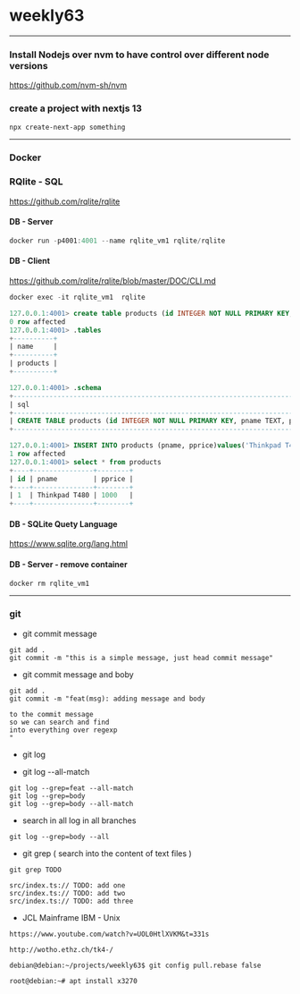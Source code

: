 # weekly63

-----------------

### Install Nodejs over nvm to have control over different node versions

<https://github.com/nvm-sh/nvm>


### create a project with nextjs 13

```
npx create-next-app something
```

-----------------

### Docker

### RQlite - SQL

<https://github.com/rqlite/rqlite>

#### DB - Server

```ts
docker run -p4001:4001 --name rqlite_vm1 rqlite/rqlite 

```

#### DB - Client

<https://github.com/rqlite/rqlite/blob/master/DOC/CLI.md>

```ts
docker exec -it rqlite_vm1  rqlite

```

```sql
127.0.0.1:4001> create table products (id INTEGER NOT NULL PRIMARY KEY, pname TEXT, pprice DOUBLE)
0 row affected
127.0.0.1:4001> .tables
+----------+
| name     |
+----------+
| products |
+----------+
```

```sql
127.0.0.1:4001> .schema
+------------------------------------------------------------------------------------+
| sql                                                                                |
+------------------------------------------------------------------------------------+
| CREATE TABLE products (id INTEGER NOT NULL PRIMARY KEY, pname TEXT, pprice DOUBLE) |
+------------------------------------------------------------------------------------+

```

```sql
127.0.0.1:4001> INSERT INTO products (pname, pprice)values('Thinkpad T480',1000)
1 row affected
127.0.0.1:4001> select * from products
+----+---------------+--------+
| id | pname         | pprice |
+----+---------------+--------+
| 1  | Thinkpad T480 | 1000   |
+----+---------------+--------+

```

#### DB - SQLite Quety Language 

<https://www.sqlite.org/lang.html>

#### DB - Server - remove container
```
docker rm rqlite_vm1
```

-----------------

### git

- git commit message

```
git add .
git commit -m "this is a simple message, just head commit message"
```

- git commit message and boby

```
git add .
git commit -m "feat(msg): adding message and body

to the commit message
so we can search and find
into everything over regexp
"

```

- git log


- git log --all-match

```
git log --grep=feat --all-match
git log --grep=body 
git log --grep=body --all-match
```

- search in all log in all branches
```
git log --grep=body --all
```

- git grep ( search into the content of text files )
```
git grep TODO

src/index.ts:// TODO: add one
src/index.ts:// TODO: add two
src/index.ts:// TODO: add three
```

- JCL Mainframe IBM - Unix 
```
https://www.youtube.com/watch?v=UOL0HtlXVKM&t=331s

http://wotho.ethz.ch/tk4-/

debian@debian:~/projects/weekly63$ git config pull.rebase false

root@debian:~# apt install x3270


```

